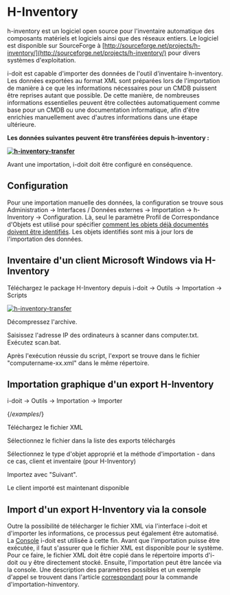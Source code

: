 # H-Inventory

h-inventory est un logiciel open source pour l'inventaire automatique des composants matériels et logiciels ainsi que des réseaux entiers. Le logiciel est disponible sur SourceForge à [http://sourceforge.net/projects/h-inventory/](http://sourceforge.net/projects/h-inventory/) pour divers systèmes d'exploitation.

i-doit est capable d'importer des données de l'outil d'inventaire h-inventory. Les données exportées au format XML sont préparées lors de l'importation de manière à ce que les informations nécessaires pour un CMDB puissent être reprises autant que possible. De cette manière, de nombreuses informations essentielles peuvent être collectées automatiquement comme base pour un CMDB ou une documentation informatique, afin d'être enrichies manuellement avec d'autres informations dans une étape ultérieure.

**Les données suivantes peuvent être transférées depuis h-inventory :**

**[![h-inventory-transfer](../assets/images/en/consolidate-data/h-inventory/1-hi.png)](../assets/images/en/consolidate-data/h-inventory/1-hi.png)**

Avant une importation, i-doit doit être configuré en conséquence.

Configuration
-------------

Pour une importation manuelle des données, la configuration se trouve sous Administration → Interfaces / Données externes → Importation → h-Inventory → Configuration. Là, seul le paramètre Profil de Correspondance d'Objets est utilisé pour spécifier [comment les objets déjà documentés doivent être identifiés](object-identification-during-imports.md). Les objets identifiés sont mis à jour lors de l'importation des données.

Inventaire d'un client Microsoft Windows via H-Inventory
-------------------------------------------------------

Téléchargez le package H-Inventory depuis i-doit → Outils → Importation → Scripts

[![h-inventory-transfer](../assets/images/en/consolidate-data/h-inventory/2-hi.png)](../assets/images/en/consolidate-data/h-inventory/2-hi.png)

Décompressez l'archive.

Saisissez l'adresse IP des ordinateurs à scanner dans computer.txt. Exécutez scan.bat.

Après l'exécution réussie du script, l'export se trouve dans le fichier "computername-xx.xml" dans le même répertoire.

Importation graphique d'un export H-Inventory
-----------------------------------------

i-doit -> Outils -> Importation -> Importer

{/*examples*/}

Téléchargez le fichier XML

Sélectionnez le fichier dans la liste des exports téléchargés

Sélectionnez le type d'objet approprié et la méthode d'importation - dans ce cas, client et inventaire (pour H-Inventory)

Importez avec "Suivant".

Le client importé est maintenant disponible

  

Import d'un export H-Inventory via la console
--------------------------------------------

Outre la possibilité de télécharger le fichier XML via l'interface i-doit et d'importer les informations, ce processus peut également être automatisé. La [Console](../automation-and-integration/cli/console/index.md) i-doit est utilisée à cette fin. Avant que l'importation puisse être exécutée, il faut s'assurer que le fichier XML est disponible pour le système. Pour ce faire, le fichier XML doit être copié dans le répertoire imports d'i-doit ou y être directement stocké. Ensuite, l'importation peut être lancée via la console. Une description des paramètres possibles et un exemple d'appel se trouvent dans l'article [correspondant](../automation-and-integration/cli/console/options-and-parameters-cli.md) pour la commande d'importation-hinventory.

